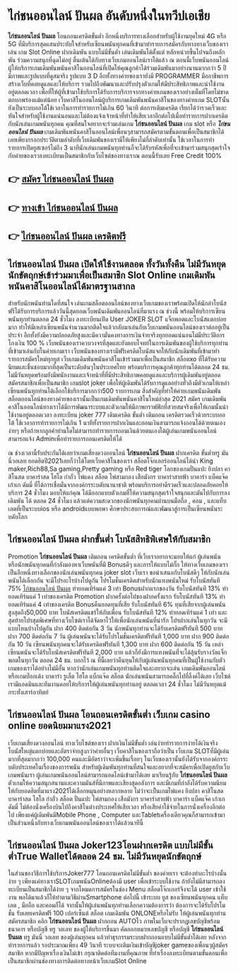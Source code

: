 # ไก่ชนออนไลน์ ปันผล  อันดับหนึ่งในทวีปเอเชีย

**ไก่ชนออนไลน์ ปันผล** โอนถอนเครดิตขั้นต่ำ  อีกหนึ่งบริการทางเลือกสำหรับผู้ใช้งานยุคใหม่ 4G หรือ 5G ที่มีบริการสุดแสนประทับใจสำหรับเซียนพนันทุกคนที่เข้ามาทำรายการสมัครกับทางทางเว็บของเราเล่น เกม Slot Online ฝากเดิมพัน แบบไม่มีขั้นต่ำ เล่นเดิมพันได้ตั้งแต่ หลักหน่วยขึ้นไปจนถึงหลักพัน ร่วมความสนุกที่ฉุดไม่อยู่ ตื่นเต้นได้กับทางเว็บเกมออนไลน์เราได้แล้ว ณ ตอนนี้เว็บพนันออนไลน์ผู้ให้บริการเกมเดิมพันพนันคาสิโนออนไลน์ที่เปิดให้คุณลูกค้าได้ร่วมเดิมพันมาอย่างนานมากกว่า 5 ปี มีภาพและรูปแบบที่ดูสมจริง รูปแบบ 3 D
อีกทั้งทางค่ายของเรายังมี  PROGRAMMER มืออาชีพการสร้างเว็บที่คอยดูแลและให้บริการ  รวมไปถึงพัฒนาและปรับปรุงตัวเกมให้มีประสิทธิภาพและน่าใช้งานอยู่ตลอดเวลา เพื่อที่ให้ผู้ที่เข้ามาใช้บริการได้รับการบริการจากทางค่ายเกมของเราอย่างเต็มที่โดยไม่ขาดตกบกพร่องแม้แต่น้อย เว็บคาสิโนออนไลน์ผู้บริการเกมเดิมพันพนันคาสิโนของทางค่ายเกม  SLOTนั้นยังเป็นระบบออโต้ใช้เวลาในการทำรายการไม่เกิน 60 วินาที ต่อการเติมเครดิต เรียกได้ว่ารวดเร็วและทันใจสำหรับผู้ใช้งานแน่นอนและไม่ต้องแจ้งเจ้าหน้าที่ทำให้เสียเวลาอีกต่อไปเมื่อทำรายการฝากเครดิตกับนักเล่นเกมพนันทุกคน
คุณที่สนใจอยากจะร่วมเล่นเกม **ไก่ชนออนไลน์ ปันผล** เกม slot  หรือ ***ไก่ชนออนไลน์ ปันผล*** เกมเดิมพันพนันคาสิโนออนไลน์เพื่อนๆสามารถสมัครตามขั้นตอนเพื่อเป็นสมาชิกได้เลยเพียงกรอกประวัติตามลำดับที่เว็บเดิมพันของเรามีให้เพียงไม่กี่ลำดับเท่านั้น ใช้เวลาในการทำรายการเปิดยูสเซอร์ไม่ถึง 3 นาทีนักเล่นเกมพนันทุกท่านก็จะได้รับรหัสเพื่อที่จะเข้ามาร่วมสนุกสุดเร้าใจกับค่ายของเราลงทะเบียนเป็นสมาชิกกับเว็บไซต์ของทางเราณ ตอนนี้รับเลย Free Credit 100%

## 👉 [สมัคร ไก่ชนออนไลน์ ปันผล](https://archa888.com/)
## 👉 [ทางเข้า ไก่ชนออนไลน์ ปันผล](https://archa888.com/)
## 👉 [ไก่ชนออนไลน์ ปันผล เครดิตฟรี](https://archa888.com/)

## ไก่ชนออนไลน์ ปันผล เปิดให้ใช้งานตลอด ทั้งวันทั้งคืน ไม่มีวันหยุดนักขัตฤกษ์เข้าร่วมมาเพื่อเป็นสมาชิก Slot Online เกมเดิมพันพนันคาสิโนออนไลน์ได้มาตรฐานสากล

สำหรับนักพนันท่านใดที่สนใจ เล่นเกมสล็อตออนไลน์ของทางเว็บเกมของเราพร้อมเปิดให้นักล่าโบนัสฟรีได้รับการบริการแล้ววันนี้สุดยอดเว็บพนันเดิมพันออนไลน์ที่มาแรง ณ ช่วงนี้ พร้อมให้บริการเซียนพนันทุกท่านตลอด 24 ชั่วโมง ลงทะเบียนเปิด User JOKER SLOT แจ็กพอตและโบนัสแตกบ่อยมาก ทำให้มีเหล่าเซียนพนันจำนวนมากติดใจแล้วกลับมาเล่นกับเว็บเกมพนันออนไลน์ของเราต่ออยู่เป็นประจำ อีกทั้งยังมีความปลอดภัยสูงและมีความั่นคงทางการเงินจ่ายจริงทุกยอดแน่นอนไม่มีประวัติการโกงเงิน 100 % เว็บพนันของเราควบวงจรที่สุดและยังตอบโจทย์ในการเดิมพันของผู้ใช้บริการทุกท่านที่เข้ามาเล่นกับในค่ายเกมเรา
เว็บพนันของทางเรามีฟรีเครดิตโบนัสแจกให้กับนักเดิมพันที่เข้ามาทำรายการสมัครใหม่ทุกยูส เว็บเกมเดิมพันพนันคาสิโนเข้าร่วมมาเพื่อเป็นสมาชิก สล็อตxo ที่ได้รับความนิยมและชื่นชอบมากที่สุดเป็นระดับต้นๆในประเทศไทย พร้อมบริการคุณลูกค้าทุกท่านได้ตลอด 24 ชม. ไม่มีวันหยุดพร้อมยังมีพนักงานและเจ้าหน้าที่ที่มีประสิทธิภาพคอยดูแลและบริการผู้เดิมพันอยู่ตลอด สมัครสมาชิกเพื่อเป็นสมาชิก เกมslot joker เพื่อให้ผู้เดิมพันได้รับการดูแลอย่างทั่วถึงมีตัวเกมให้เหล่าเซียนพนันทุกท่านได้เลือกใช้บริการมากกว่า500 รายการเกม
สิ่งสำคัญที่ทำให้ค่ายเกมพนันเดิมพันสล็อตออนไลน์ของทางค่ายของเรานั้นเป็นเกมเดิมพันพนันคาสิโนใหม่ล่าสุด 2021 สมัคร  เกมเดิมพันคาสิโนออนไลน์ทางเราได้มีการพัฒนาระบบและตัวเกมให้มีภาพกราฟฟิกที่สวยสมจริงเพื่อให้เกมนั้นน่าใช้งานอยู่ตลอดเวลา ลงทะเบียน joker 777 เติมเครดิต ขั้นต่ำ เติมถอน เครดิตรวดเร็วด้วยระบบออโต้ ใช้เวลาการทำรายการไม่เกิน 1 นาทีทั้งรายการฝากเงินและถอนเงินสามารถแจ้งถอนได้ด้วยตนเองง่ายๆ หรือถ้าหากลูกค้าท่านใดไม่สามารถทำรายการถอนเงินด้วยตนเองได้ผู้เล่นเกมพนันออนไลน์สามารถแจ้ง Adminเพื่อทำรายการถอนเครดิตให้ได้

ณ ช่วงเวลานี้รับประกันได้เลยว่าเกมเสี่ยงดวงออนไลน์ **ไก่ชนออนไลน์ ปันผล** ฝากเครดิต ขั้นต่ำทรู มันนี่วอเลท ยอดฮิตปี2021เลยก็ว่าได้โดยเว็บคาสิโนของเรา สล็อตโจ๊กเกอร์ออนไลน์ได้นำ  King maker,Rich88,Sa gaming,Pretty gaming  หรือ Red tiger โลกของเกมปั่นแปะ ยิงปลา คาสิโนสด บาคาร่าสด ไฮโล กำถั่ว ไพ่แคง สล็อต ไพ่สามกอง เสือมังกร บาคาร่าสายฟ้า บาคาร่า แบ็คแจ๊ค เก้าเก ดัมมี่ ที่ได้การเชื่อมั่นจากองค์กรระบดับนานาชาติ พร้อมบริการอย่าดีรวดเร็วและปลอดภัยคอยให้บริการ 24 ชั่วโมง มอบให้แก่คุณ ได้มีออกแบบตัวเกมที่ให้ความสนุกสุดเร้าใจสนุกและมันไปกับการลงเดิมพัน ได้ ตลอด 24 ชั่วโมง แล้วแต่ความสะดวกของนักพนันทุกคนผ่านบนมือถือ , คอม , และแท็บเลตที่เป็นระบบios หรือ androidแบบพกพา ศึกษาประสบการณ์และพัฒนาสู่การเป็นเซียนพนันระบดับโลก

## ไก่ชนออนไลน์ ปันผล ฝากขั้นต่ำ โบนัสสิทธิพิเศษให้กับสมาชิก

 Promotion  **ไก่ชนออนไลน์ ปันผล** เติมถอน เครดิตขั้นต่ำ ที่เว็บเราอยากจะมอบให้แก่  ผู้เล่นพนัน หรือนักพนันทุกคนที่กำลังมองหาเว็บพนันที่มี Bonusดีๆ และการให้แบบไม่กั๊ก ให้ทางเว็บเกมของเราเป็นอีกหนึ่งทางเลือกของนักเล่นพนันทุกคน joker slot เว็บเรา ขอนำเสนอกับโบนัสดีๆ ให้กับนักเล่นพนันได้เลือกกัน จะมีโปรอะไรบ้างไปดูกัน
โปรโมชั่นเครดิตสำหรับนักแทงพนันใหม่ รับโบนัสทันที 75% [ไก่ชนออนไลน์ ปันผล](https://archa888.com/) ทำยอดเทิร์นแค่ 3 เท่า
Bonusฝากแรกของวัน รับโบนัสทันที 13% ทำยอดเทิร์นแค่ 1 เท่าของเครดิต
 Promotion ฝากครั้งต่อไปของฝากครั้งแรก รับโบนัสทันที 13% ทำยอดเทิร์นแค่ 4 เท่าของเครดิต
Bonusคืนยอดทุนที่เสีย รับโบนัสทันที 6% ทุนที่เสียจากผู้เล่นพนัน สูงสุดถึง50,000 บาท
โบนัสเครดิตแชร์ให้กับเพื่อน รับโบนัสทันที 12% ทำยอดเทิร์นแค่ 1 เท่า
และสุดท้ายโปรสุดพิเศษที่ทางเว็บไซต์เราได้จัดหาไว้ให้เพื่อนักเล่นพนันที่น่ารัก โปรฝากเล่นในทุกวัน จะมีแบบไหนบ้างไปดูกัน
ฝาก 400 ติดต่อกัน 3 วัน นักพนันทุกท่านจะได้รับเครดิตฟรีทันที 500 บาท
ฝาก 700 ติดต่อกัน 7 วัน ผู้เล่นพนันจะได้รับโปรโมชั่นเครดิตฟรีทันที 1,000 บาท
ฝาก 900 ติดต่อกัน 10 วัน เซียนพนันทุกคนจะได้รับเครดิตฟรีทันที 1,300 บาท
ฝาก 600 ติดต่อกัน 15 วัน เหล่าเซียนพนันจะได้รับโบนัสเครดิตฟรีทันที 2,000 บาท
แล้วก็ยังมีการแทงพนันที่จะได้ลุ้นรับรางวัลแจ็กพอตในทุกวัน ตลอด 24 ชม. บอกไว้ ณ ที่นี้เลยว่าคืนทุนให้กับผู้เล่นพนันทุกคนที่เป็นผู้ใช้งานกับตัวเกมของเราได้อย่างไม่มีอั้น หากว่านักเล่นเกมพนันทุกท่านติดใจและอยากจะเล่น เกมเดิมพันออนไลน์ หรือเกมป๊อกเด้ง บาคาร่า รูเล็ต ไฮโล แบ็กแจ๊ค สล็อต นักเล่นพนันสามารถคลิ๊กไปที่ลิ้งค์ได้เลย เว็บไซต์เรามีแอดมินและทีมงานคอยให้บริการให้ผู้เล่นพนันทุกท่านอยู่ ตลอดเวลา 24 ชั่วโมง ไม่มีวันหยุดแม้กระทั่งเสาร์อาทิตย์

## ไก่ชนออนไลน์ ปันผล โอนถอนเครดิตขั้นต่ำ  เว็บเกม casino online ยอดนิยมมาแรง2021

เว็บเกมเสี่ยงดวงออนไลน์ ทางเว็บไซต์ของเรา ฝากเงินไม่มีขั้นต่ำ เล่นง่ายทำรายการง่ายได้เงินจริง โบนัสใหญ่แตกบ่อยและอัตราจ่ายสูงกว่าค่ายอื่นๆ เว็บคาสิโนของเราถือว่าเป็น เว็บเกม SLOTที่มีผู้เล่นมากที่สุดมากกว่า 100,000 คนและมีอัตราว่าจะเพิ่มขึ้นเรื่อยๆ ในเว็บของเรานั้นยังได้รับจากองค์กรระบดับประเทศในเรื่องของการพนัน สำหรับผู้เดิมพันทุกท่านที่สนใจและอยากที่จะสมัครเพื่อเปิดยูสกับเว็บเกมพนันเรา ผู้เล่นเกมพนันออนไลน์สามารถแอดไลน์เข้ามาได้เลย
	มาเรียนรู้กับ **ไก่ชนออนไลน์ ปันผล** ตัวเกมให้ความสนุกสนานและความมันส์ที่มีภาพและเสียงสุดอลังการ และมีเกมที่กำลังได้รับความนิยมให้กับยอดฮิตที่มาแรง2021ได้เลือกหมุนอย่างหลากหลาย  ไม่ว่าจะเป็นเกมไพ่แคง  ยิงปลา คาสิโนสด บาคาร่าสด ไฮโล กำถั่ว สล็อต ปั่นแปะ ไพ่สามกอง เสือมังกร บาคาร่าสายฟ้า บาคาร่า แบ็คแจ๊ค เก้าเก ดัมมี่ ไม่ต้องนั่งเครื่องบินไปถึงคาสิโนต่างประเทศให้เสียเวลา หรือเสียค่าใช้จ่ายในการนั่งเครื่องอีกต่อไป เพียงแค่ผู้เดิมพันมีMobile Phone , Computer และTabletเครื่องเดียวคุณก็สามารถเข้ามาเป็นส่วนหนึ่งกับทางเว็บเกมพนันออนไลน์ของเราได้แล้วนาทีนี้

## ไก่ชนออนไลน์ ปันผล Joker123โอนฝากเครดิต แบบไม่มีขั้นต่ำTrue Walletได้ตลอด 24 ชม. ไม่มีวันหยุดนักขัตฤกษ์

ในส่วนของวิธีการใช้บริการJoker777 โอนถอนเครดิตไม่มีขั้นต่ำ ของค่ายเรา จะต้องทำอะไรบ้างนั้น ง่าย ๆ เพียงแค่ทางเราSLOTเกมพนันOnlineต้องมี user เพื่อเข้าระบบใช้งาน ถ้ายังไม่มีสามารถลงทะเบียนเป็นสมาชิกได้ง่าย ๆ จากโหมดการสมัครในช่อง Menu สล็อตโจ๊กเกอร์จึงจะได้ user เข้าใช้งาน พอได้มาแล้วก็ให้ทำตามวิธีผ่านSmartphone ต่อไปนี้
เข้าระบบ ยูส  ของเซียนพนันทุกคน แท็บเลต , มือถือ และคอมก็ได้
จากนั้นให้ผู้เล่นพนันทุกท่านเลือกความต้องการว่า ต้องการจะได้รับโปรโมชั่น รับเลยเครดิตฟรี 100 เปอร์เซ็นต์ สล็อต เกมเดิมพัน ONLONEหรือไม่รับ
ให้ผู้เล่นพนันทุกท่านสมัครสมาชิก คลิก **ไก่ชนออนไลน์ ปันผล** ฝากถอน AUTOไว ภาพในเว็บจะปรากฏเลขบัญชีพร้อมธนาคาร หรือบัญชี ทรู วอเลท ของผู้ให้บริการขึ้นมา
คัดลอกหมายเลขบัญชี หรือบัญชี **ไก่ชนออนไลน์ ปันผล** ทรู มันนี่ วอเลท ของผู้เล่นทุกคน แล้วทำธุรกรรมระบบฝากถอนแบบไม่มีขั้นต่ำได้เลย
หลังจากทำรายการแล้ว รอประมาณเพียง 49 วินาที ระบบจะเติมเงินเข้าบัญชีjoker gameของเพื่อนๆผู้สมัครสมาชิก
หากมีปัญหาเรื่องเงินไม่เข้า กรุณาติดต่อทีมงานที่คุณภาพ ที่ทำเรื่องลงทะเบียนตามขั้นตอนเพื่อเป็นสมาชิกผ่านช่องทางการติดต่อทางหน้าเว็บเกมSlot Online


